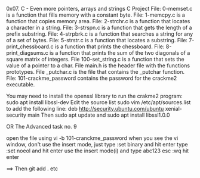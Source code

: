 0x07. C - Even more pointers, arrays and strings C Project File: 0-memset.c is a function that fills memory with a constant byte. File: 1-memcpy.c is a function that copies memory area. File: 2-strchr.c is a function that locates a character in a string. File: 3-strspn.c is a function that gets the length of a prefix substring. File: 4-strpbrk.c is a function that searches a string for any of a set of bytes. File: 5-strstr.c is a function that locates a substring. File: 7-print_chessboard.c is a function that prints the chessboard. File: 8-print_diagsums.c is a function that prints the sum of the two diagonals of a square matrix of integers. File 100-set_string.c is a function that sets the value of a pointer to a char. File main.h is the header file with the functions prototypes. File _putchar.c is the file that contains the _putchar function. File: 101-crackme_password contains the password for the crackme2 executable.

You may need to install the openssl library to run the crakme2 program: sudo apt install libssl-dev
Edit the source list sudo vim /etc/apt/sources.list to add the following line: deb http://security.ubuntu.com/ubuntu xenial-security main Then sudo apt update and sudo apt install libssl1.0.0

OR The Advanced task no. 9

open the file using vi -b 101-cranckme_password
when you see the vi window, don't use the insert mode, just type :set binary and hit enter
type :set noeol and hit enter
use the insert mode(i) and type abc123
esc :wq hit enter

==> Then git add . etc
